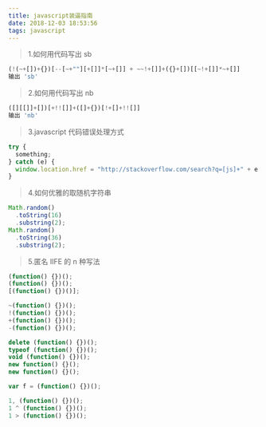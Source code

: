 ```yaml
---
title: javascript装逼指南
date: 2018-12-03 18:53:56
tags: javascript
---
```


> 1.如何用代码写出 sb

```javascript
(!(~+[])+{})[--[~+""][+[]]*[~+[]] + ~~!+[]]+({}+[])[[~!+[]]*~+[]]
输出 'sb'
```

> 2.如何用代码写出 nb

```javascript
([][[]]+[])[+!![]]+([]+{})[!+[]+!![]]
输出 'nb'
```

> 3.javascript 代码错误处理方式

```javascript
try {
  something;
} catch (e) {
  window.location.href = "http://stackoverflow.com/search?q=[js]+" + e.message;
}
```

> 4.如何优雅的取随机字符串

```javascript
Math.random()
  .toString(16)
  .substring(2);
Math.random()
  .toString(36)
  .substring(2);
```

> 5.匿名 IIFE 的 n 种写法

```javascript
(function() {})();
(function() {})();
[(function() {})()];

~(function() {})();
!(function() {})();
+(function() {})();
-(function() {})();

delete (function() {})();
typeof (function() {})();
void (function() {})();
new function() {}();
new function() {}();

var f = (function() {})();

1, (function() {})();
1 ^ (function() {})();
1 > (function() {})();
```
